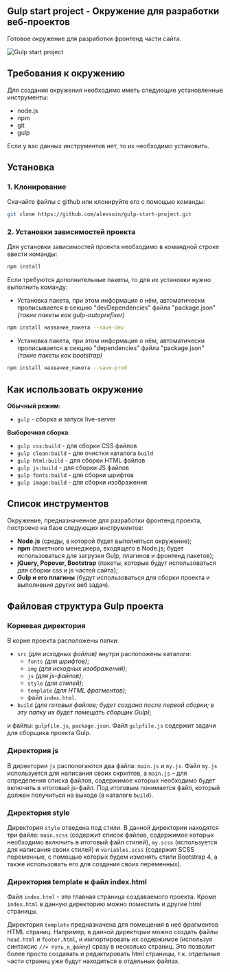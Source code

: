 ## Gulp start project - Окружение для разработки веб-проектов
Готовое окружение для разработки фронтенд части сайта.

![Gulp start project](https://file.modx.pro/files/7/5/b/75b20cd2f756ca131ea048d6e6d865d4.png)

## Требования к окружению
Для создания окружения необходимо иметь следующие установленные инструменты:
-	node.js
-   npm
-	git
-	gulp

Если у вас данных инструментов нет, то их необходимо установить.

## Установка

### 1. Клонирование
Скачайте файлы с github или клонируйте его c помощью команды:

```bash
git clone https://github.com/alexsoin/gulp-start-project.git
```

### 2. Установки зависимостей проекта
Для установки зависимостей проекта необходимо в командной строке ввести команды:
```bash
npm install
```

Если требуются дополнительные пакеты, то для их установки нужно выполнить команду:

- Установка пакета, при этом информация о нём, автоматически прописывается в секцию "devDependencies" файла "package.json" *(такие пакеты как gulp-autoprefixer)*
```bash
npm install название_пакета --save-dev
```

- Установка пакета, при этом информация о нём, автоматически прописывается в секцию "dependencies" файла "package.json" *(такие пакеты как bootstrap)*
```bash
npm install название_пакета --save-prod
```

## Как использовать окружение
**Обычный режим**: 
- `gulp`                - сборка и запуск live-server         

**Выборочная сборка**: 
- `gulp css:build`      - для сборки CSS файлов
- `gulp clean:build`    - для очистки каталога `build`
- `gulp html:build`     - для сборки HTML файлов
- `gulp js:build`       - для сборки JS файлов
- `gulp fonts:build`    - для сборки шрифтов
- `gulp image:build`    - для сборки изображения

## Список инструментов

Окружение, предназначенное для разработки фронтенд проекта, построено на базе следующих инструментов:

- **Node.js** (среды, в которой будет выполняться окружение);
- **npm** (пакетного менеджера, входящего в Node.js; будет использоваться для загрузки Gulp, плагинов и фронтенд пакетов);
- **jQuery, Popover, Bootstrap** (пакеты, которые будут использоваться для сборки css и js частей сайта);
- **Gulp и его плагины** (будут использоваться для сборки проекта и выполнения других веб задач).

## Файловая структура Gulp проекта

### Корневая директория
В корне проекта расположены папки:

- `src` *(для исходных файлов)* внутри расположены каталоги: 
    - `fonts` *(для шрифтов)*;
    - `img` *(для исходных изображений)*;
    - `js` *(для js-файлов)*;
    - `style` *(для стилей)*;
    - `template` *(для HTML фрагментов)*;
    - файл `index.html`.
- `build` *(для готовых файлов; будет создана после первой сборки; в эту папку их будет помещать сборщик Gulp)*;

и файлы: `gulpfile.js`, `package.json`. Файл `gulpfile.js` содержит задачи для сборщика проекта Gulp. 

### Директория js

В директории `js` распологаются два файла: `main.js` и `my.js`. Файл `my.js` используется для написания своих скриптов, а 
`main.js` – для определения списка файлов, содержимое которых необходимо будет включить в итоговый js-файл. Под итоговым понимается файл, который должен получиться на выходе (в каталоге `build`).

### Директория style

Директория `style` отведена под стили. В данной директории находятся три файла: `main.scss` (содержит список файлов, содержимое которых необходимо включить в итоговый файл стилей), `my.scss` (используется для написания своих стилей) и `variables.scss` (содержит SCSS переменные, с помощью которых будем изменять стили Bootstrap 4, а также использовать его для создания своих переменных).

### Директория template и файл index.html

Файл `index.html` - это главная страница создаваемого проекта. Кроме `index.html` в данную директорию можно поместить и другие html страницы.

Директория `template` предназначена для помещения в неё фрагментов HTML страниц. Например, в данной директории можно создать файлы `head.html` и `footer.html`, и импортировать их содержимое (используя синтаксис `//= путь_к_файлу`) сразу в несколько страниц. Это позволит более просто создавать и редактировать html страницы, т.к. отдельные части страниц уже будут находиться в отдельных файлах.
